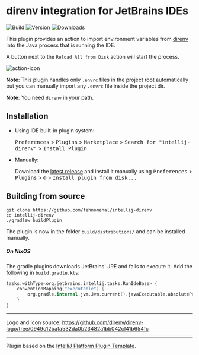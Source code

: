 # direnv integration for JetBrains IDEs

![Build](https://github.com/fehnomenal/intellij-direnv/workflows/Build/badge.svg)
[![Version](https://img.shields.io/jetbrains/plugin/v/15285.svg)](https://plugins.jetbrains.com/plugin/15285)
[![Downloads](https://img.shields.io/jetbrains/plugin/d/15285.svg)](https://plugins.jetbrains.com/plugin/15285)


<!-- Plugin description -->
This plugin provides an action to import environment variables from [direnv](https://github.com/direnv/direnv) into the Java process that is running the IDE.

A button next to the `Reload All from Disk` action will start the process.

![action-icon](https://user-images.githubusercontent.com/9959940/98688979-b6c88700-236b-11eb-8e27-319f23376212.png)

**Note**: This plugin handles only `.envrc` files in the project root automatically but you can manually import any `.envrc` file inside the project dir.

**Note**: You need `direnv` in your path.

<!-- Plugin description end -->

## Installation

- Using IDE built-in plugin system:
  
  <kbd>Preferences</kbd> > <kbd>Plugins</kbd> > <kbd>Marketplace</kbd> > <kbd>Search for "intellij-direnv"</kbd> >
  <kbd>Install Plugin</kbd>
  
- Manually:

  Download the [latest release](https://github.com/fehnomenal/intellij-direnv/releases/latest) and install it manually using
  <kbd>Preferences</kbd> > <kbd>Plugins</kbd> > <kbd>⚙️</kbd> > <kbd>Install plugin from disk...</kbd>


## Building from source

```shell script
git clone https://github.com/fehnomenal/intellij-direnv
cd intellij-direnv
./gradlew buildPlugin
```

The plugin is now in the folder `build/distributions/` and can be installed manually.


##### On NixOS

The gradle plugins downloads JetBrains' JRE and fails to execute it.
Add the following in `build.gradle.kts`:
```kotlin
tasks.withType<org.jetbrains.intellij.tasks.RunIdeBase> {
    conventionMapping("executable") {
        org.gradle.internal.jvm.Jvm.current().javaExecutable.absolutePath
    }
}
```

---

Logo and icon source: https://github.com/direnv/direnv-logo/tree/0949c12bafa532da0b23482a1bb042cf41b654fc

---
Plugin based on the [IntelliJ Platform Plugin Template][template].

[template]: https://github.com/JetBrains/intellij-platform-plugin-template
